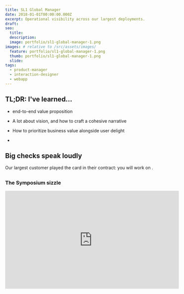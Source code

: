 ```yaml
---
title: SL1 Global Manager
date: 2018-01-01T00:00:00.000Z
excerpt: Operational visibility across our largest deployments.
draft: 
seo:
  title:
  description:
  image: portfolio/sl1-global-manager-1.png
images: # relative to /src/assets/images/
  feature: portfolio/sl1-global-manager-1.png
  thumb: portfolio/sl1-global-manager-1.png
  slide:
tags:
  - product-manager
  - interaction-designer
  - webapp
---
```



## TL;DR: I've learned...

 - end-to-end value proposition


 - A lot about vision, and how to craft a cohesive narrative
 - How to prioritize business value alongside user delight
 - 
 

## Big checks speak loudly

Our largest customer played the card in their contract: you will work on .

## 

### The Symposium sizzle

<iframe width="560" height="315" src="https://www.youtube.com/embed/NBjuwpbVfPk" title="YouTube video player" frameborder="0" allow="accelerometer; autoplay; clipboard-write; encrypted-media; gyroscope; picture-in-picture" allowfullscreen></iframe>